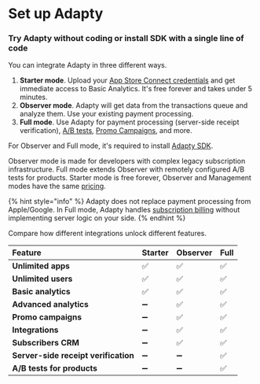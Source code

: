 # Set up Adapty

### **Try Adapty without coding or install SDK with a single line of code**

You can integrate Adapty in three different ways.

1. **Starter mode**. Upload your [App Store Connect credentials](settings/app-store-connect.md) and get immediate access to Basic Analytics. It's free forever and takes under 5 minutes.
2. **Observer mode**. Adapty will get data from the transactions queue and analyze them. Use your existing payment processing.
3. **Full mode**. Use Adapty for payment processing \(server-side receipt verification\), [A/B tests](purchase-infrastructure/ab-tests.md), [Promo Campaigns](profiles-and-promo-campaigns/promo-campaigns.md), and more.

For Observer and Full mode, it's required to install [Adapty SDK](sdk/integrating-adapty-sdk/). 

Observer mode is made for developers with complex legacy subscription infrastructure. Full mode extends Observer with remotely configured A/B tests for products. Starter mode is free forever, Observer and Management modes have the same [pricing](https://adapty.io/pricing.html).

{% hint style="info" %}
Adapty does not replace payment processing from Apple/Google. In Full mode, Adapty handles [subscription billing](https://developer.apple.com/documentation/storekit/in-app_purchase/subscriptions_and_offers/handling_subscriptions_billing) without implementing server logic on your side.
{% endhint %}

Compare how different integrations unlock different features.

| Feature | Starter | Observer | Full |
| :--- | :--- | :--- | :--- |
| **Unlimited apps** | ✅ | ✅ | ✅ |
| **Unlimited users** | ✅ | ✅ | ✅ |
| **Basic analytics** | ✅ | ✅ | ✅ |
| **Advanced analytics** | ➖ | ✅ | ✅ |
| **Promo campaigns** | ➖ | ✅ | ✅ |
| **Integrations** | ➖ | ✅ | ✅ |
| **Subscribers CRM** | ➖ | ✅ | ✅ |
| **Server-side receipt verification** | ➖ | ➖ | ✅ |
| **A/B tests for products** | ➖ | ➖ | ✅ |

